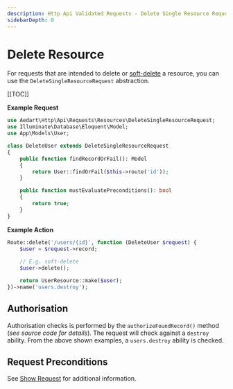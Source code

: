 ```yaml
---
description: Http Api Validated Requests - Delete Single Resource Request
sidebarDepth: 0
---
```


# Delete Resource

For requests that are intended to delete or [soft-delete](https://laravel.com/docs/12.x/eloquent#soft-deleting) a resource, you can use the `DeleteSingleResourceRequest` abstraction.

[[TOC]]

**Example Request**

```php
use Aedart\Http\Api\Requests\Resources\DeleteSingleResourceRequest;
use Illuminate\Database\Eloquent\Model;
use App\Models\User;

class DeleteUser extends DeleteSingleResourceRequest
{
    public function findRecordOrFail(): Model
    {
        return User::findOrFail($this->route('id'));
    }

    public function mustEvaluatePreconditions(): bool
    {
        return true;
    }
}
```

**Example Action**

```php
Route::delete('/users/{id}', function (DeleteUser $request) {
    $user = $request->record;
    
    // E.g. soft-delete
    $user->delete();

    return UserResource::make($user);
})->name('users.destroy');
```

## Authorisation

Authorisation checks is performed by the `authorizeFoundRecord()` method (_see source code for details_).
The request will check against a `destroy` ability.
From the above shown examples, a `users.destroy` ability is checked.

## Request Preconditions

See [Show Request](./show-single.md#request-preconditions) for additional information.